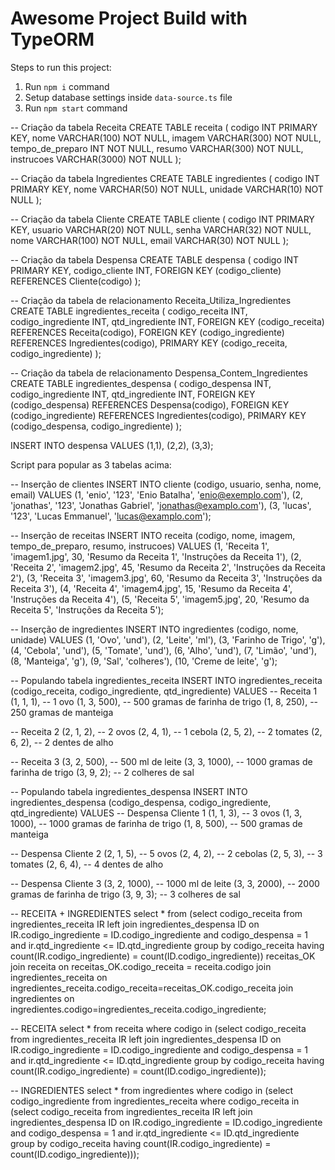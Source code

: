 # Awesome Project Build with TypeORM

Steps to run this project:

1. Run `npm i` command
2. Setup database settings inside `data-source.ts` file
3. Run `npm start` command


-- Criação da tabela Receita
CREATE TABLE receita (
  codigo INT PRIMARY KEY,
  nome VARCHAR(100) NOT NULL,
  imagem VARCHAR(300) NOT NULL,
  tempo_de_preparo INT NOT NULL,
  resumo VARCHAR(300) NOT NULL,
  instrucoes VARCHAR(3000) NOT NULL
);

-- Criação da tabela Ingredientes
CREATE TABLE ingredientes (
  codigo INT PRIMARY KEY,
  nome VARCHAR(50) NOT NULL,
  unidade VARCHAR(10) NOT NULL
);

-- Criação da tabela Cliente
CREATE TABLE cliente (
  codigo INT PRIMARY KEY,
  usuario VARCHAR(20) NOT NULL,
  senha VARCHAR(32) NOT NULL,
  nome VARCHAR(100) NOT NULL,
  email VARCHAR(30) NOT NULL
);

-- Criação da tabela Despensa
CREATE TABLE despensa (
  codigo INT PRIMARY KEY,
  codigo_cliente INT,
  FOREIGN KEY (codigo_cliente) REFERENCES Cliente(codigo)
);

-- Criação da tabela de relacionamento Receita_Utiliza_Ingredientes
CREATE TABLE ingredientes_receita (
  codigo_receita INT,
  codigo_ingrediente INT,
  qtd_ingrediente INT,
  FOREIGN KEY (codigo_receita) REFERENCES Receita(codigo),
  FOREIGN KEY (codigo_ingrediente) REFERENCES Ingredientes(codigo),
  PRIMARY KEY (codigo_receita, codigo_ingrediente)
);

-- Criação da tabela de relacionamento Despensa_Contem_Ingredientes
CREATE TABLE ingredientes_despensa (
  codigo_despensa INT,
  codigo_ingrediente INT,
  qtd_ingrediente INT,
  FOREIGN KEY (codigo_despensa) REFERENCES Despensa(codigo),
  FOREIGN KEY (codigo_ingrediente) REFERENCES Ingredientes(codigo),
  PRIMARY KEY (codigo_despensa, codigo_ingrediente)
);




INSERT INTO despensa VALUES
(1,1),
(2,2),
(3,3);


Script para popular as 3 tabelas acima:

-- Inserção de clientes
INSERT INTO cliente (codigo, usuario, senha, nome, email) VALUES
(1, 'enio', '123', 'Enio Batalha', 'enio@exemplo.com'),
(2, 'jonathas', '123', 'Jonathas Gabriel', 'jonathas@examplo.com'),
(3, 'lucas', '123', 'Lucas Emmanuel', 'lucas@examplo.com');

-- Inserção de receitas
INSERT INTO receita (codigo, nome, imagem, tempo_de_preparo, resumo, instrucoes) VALUES
(1, 'Receita 1', 'imagem1.jpg', 30, 'Resumo da Receita 1', 'Instruções da Receita 1'),
(2, 'Receita 2', 'imagem2.jpg', 45, 'Resumo da Receita 2', 'Instruções da Receita 2'),
(3, 'Receita 3', 'imagem3.jpg', 60, 'Resumo da Receita 3', 'Instruções da Receita 3'),
(4, 'Receita 4', 'imagem4.jpg', 15, 'Resumo da Receita 4', 'Instruções da Receita 4'),
(5, 'Receita 5', 'imagem5.jpg', 20, 'Resumo da Receita 5', 'Instruções da Receita 5');

-- Inserção de ingredientes
INSERT INTO ingredientes (codigo, nome, unidade) VALUES
(1, 'Ovo', 'und'),
(2, 'Leite', 'ml'),
(3, 'Farinho de Trigo', 'g'),
(4, 'Cebola', 'und'),
(5, 'Tomate', 'und'),
(6, 'Alho', 'und'),
(7, 'Limão', 'und'),
(8, 'Manteiga', 'g'),
(9, 'Sal', 'colheres'),
(10, 'Creme de leite', 'g');


-- Populando tabela ingredientes_receita
INSERT INTO ingredientes_receita (codigo_receita, codigo_ingrediente, qtd_ingrediente)
VALUES
  -- Receita 1
  (1, 1, 1), -- 1 ovo
  (1, 3, 500), -- 500 gramas de farinha de trigo
  (1, 8, 250), -- 250 gramas de manteiga
  
  -- Receita 2
  (2, 1, 2), -- 2 ovos
  (2, 4, 1), -- 1 cebola
  (2, 5, 2), -- 2 tomates
  (2, 6, 2), -- 2 dentes de alho
  
  -- Receita 3
  (3, 2, 500), -- 500 ml de leite
  (3, 3, 1000), -- 1000 gramas de farinha de trigo
  (3, 9, 2); -- 2 colheres de sal

-- Populando tabela ingredientes_despensa
INSERT INTO ingredientes_despensa (codigo_despensa, codigo_ingrediente, qtd_ingrediente)
VALUES
  -- Despensa Cliente 1
  (1, 1, 3), -- 3 ovos
  (1, 3, 1000), -- 1000 gramas de farinha de trigo
  (1, 8, 500), -- 500 gramas de manteiga
  
  -- Despensa Cliente 2
  (2, 1, 5), -- 5 ovos
  (2, 4, 2), -- 2 cebolas
  (2, 5, 3), -- 3 tomates
  (2, 6, 4), -- 4 dentes de alho
  
  -- Despensa Cliente 3
  (3, 2, 1000), -- 1000 ml de leite
  (3, 3, 2000), -- 2000 gramas de farinha de trigo
  (3, 9, 3); -- 3 colheres de sal

  -- RECEITA + INGREDIENTES
select * from (select codigo_receita
from ingredientes_receita IR left join ingredientes_despensa ID on IR.codigo_ingrediente = ID.codigo_ingrediente
and codigo_despensa = 1 and ir.qtd_ingrediente <= ID.qtd_ingrediente
group by codigo_receita
having count(IR.codigo_ingrediente) = count(ID.codigo_ingrediente)) receitas_OK
join receita on receitas_OK.codigo_receita = receita.codigo
join ingredientes_receita on ingredientes_receita.codigo_receita=receitas_OK.codigo_receita
join ingredientes on ingredientes.codigo=ingredientes_receita.codigo_ingrediente;

-- RECEITA
select * from receita where codigo in (select codigo_receita
from ingredientes_receita IR left join ingredientes_despensa ID on IR.codigo_ingrediente = ID.codigo_ingrediente
and codigo_despensa = 1 and ir.qtd_ingrediente <= ID.qtd_ingrediente
group by codigo_receita
having count(IR.codigo_ingrediente) = count(ID.codigo_ingrediente));

-- INGREDIENTES
select * from ingredientes where codigo in (select codigo_ingrediente from ingredientes_receita where codigo_receita in (select codigo_receita
from ingredientes_receita IR left join ingredientes_despensa ID on IR.codigo_ingrediente = ID.codigo_ingrediente
and codigo_despensa = 1 and ir.qtd_ingrediente <= ID.qtd_ingrediente
group by codigo_receita
having count(IR.codigo_ingrediente) = count(ID.codigo_ingrediente)));